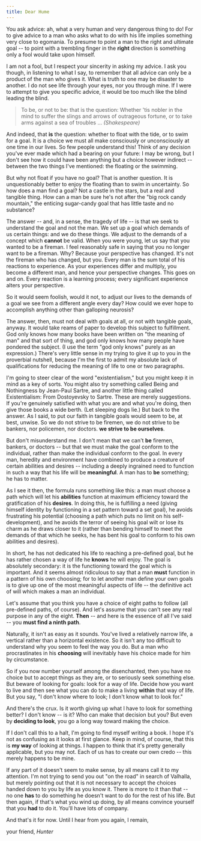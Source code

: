 ```yaml
---
title: Dear Hume
---
```


You ask advice: ah, what a very human and very dangerous thing to do! For to give advice to a man who asks what to do with his life implies something very close to egomania. To presume to point a man to the right and ultimate goal -- to point with a trembling finger in the **right** direction is something only a fool would take upon himself.

I am not a fool, but I respect your sincerity in asking my advice. I ask you though, in listening to what I say, to remember that all advice can only be a product of the man who gives it. What is truth to one may be disaster to another. I do not see life through your eyes, nor you through mine. If I were to attempt to give you specific advice, it would be too much like the blind leading the blind.

> To be, or not to be: that is the question: Whether 'tis nobler in the mind to suffer the slings and arrows of outrageous fortune, or to take arms against a sea of troubles ...  _(Shakespeare)_

And indeed, that **is** the question: whether to float with the tide, or to swim for a goal. It is a choice we must all make consciously or unconsciously at one time in our lives. So few people understand this! Think of any decision you've ever made which had a bearing on your future: I may be wrong, but I don't see how it could have been anything but a choice however indirect -- between the two things I've mentioned: the floating or the swimming.

But why not float if you have no goal? That is another question. It is unquestionably better to enjoy the floating than to swim in uncertainty. So how does a man find a goal? Not a castle in the stars, but a real and tangible thing. How can a man be sure he's not after the "big rock candy mountain," the enticing sugar-candy goal that has little taste and no substance?

The answer -- and, in a sense, the tragedy of life -- is that we seek to understand the goal and not the man. We set up a goal which demands of us certain things: and we do these things. We adjust to the demands of a concept which **cannot** be valid. When you were young, let us say that you wanted to be a fireman. I feel reasonably safe in saying that you no longer want to be a fireman. Why? Because your perspective has changed. It's not the fireman who has changed, but you. Every man is the sum total of his reactions to experience. As your experiences differ and multiply, you become a different man, and hence your perspective changes. This goes on and on. Every reaction is a learning process; every significant experience alters your perspective.

So it would seem foolish, would it not, to adjust our lives to the demands of a goal we see from a different angle every day? How could we ever hope to accomplish anything other than galloping neurosis?

The answer, then, must not deal with goals at all, or not with tangible goals, anyway. It would take reams of paper to develop this subject to fulfillment. God only knows how many books have been written on "the meaning of man" and that sort of thing, and god only knows how many people have pondered the subject. (I use the term "god only knows" purely as an expression.) There's very little sense in my trying to give it up to you in the proverbial nutshell, because I'm the first to admit my absolute lack of qualifications for reducing the meaning of life to one or two paragraphs.

I'm going to steer clear of the word "existentialism," but you might keep it in mind as a key of sorts. You might also try something called Being and Nothingness by Jean-Paul Sartre, and another little thing called Existentialism: From Dostoyevsky to Sartre. These are merely suggestions. If you're genuinely satisfied with what you are and what you're doing, then give those books a wide berth. (Let sleeping dogs lie.) But back to the answer. As I said, to put our faith in tangible goals would seem to be, at best, unwise. So we do not strive to be firemen, we do not strive to be bankers, nor policemen, nor doctors. **we strive to be ourselves**.

But don't misunderstand me. I don't mean that we can't **be** firemen, bankers, or doctors -- but that we must make the goal conform to the individual, rather than make the individual conform to the goal. In every man, heredity and environment have combined to produce a creature of certain abilities and desires -- including a deeply ingrained need to function in such a way that his life will be **meaningful**. A man has to **be** something; he has to matter.

As I see it then, the formula runs something like this: a man must choose a path which will let his **abilities** function at maximum efficiency toward the gratification of his **desires**. In doing this, he is fulfilling a need (giving himself identity by functioning in a set pattern toward a set goal), he avoids frustrating his potential (choosing a path which puts no limit on his self-development), and he avoids the terror of seeing his goal wilt or lose its charm as he draws closer to it (rather than bending himself to meet the demands of that which he seeks, he has bent his goal to conform to his own abilities and desires).

In short, he has not dedicated his life to reaching a pre-defined goal, but he has rather chosen a way of life he **knows** he will enjoy. The goal is absolutely secondary: it is the functioning toward the goal which is important. And it seems almost ridiculous to say that a man **must** function in a pattern of his own choosing; for to let another man define your own goals is to give up one of the most meaningful aspects of life -- the definitive act of will which makes a man an individual.

Let's assume that you think you have a choice of eight paths to follow (all pre-defined paths, of course). And let's assume that you can't see any real purpose in any of the eight. **Then** -- and here is the essence of all I've said -- you **must find a ninth path**.

Naturally, it isn't as easy as it sounds. You've lived a relatively narrow life, a vertical rather than a horizontal existence. So it isn't any too difficult to understand why you seem to feel the way you do. But a man who procrastinates in his **choosing** will inevitably have his choice made for him by circumstance.

So if you now number yourself among the disenchanted, then you have no choice but to accept things as they are, or to seriously seek something else. But beware of looking for goals: look for a way of life. Decide how you want to live and then see what you can do to make a living **within** that way of life. But you say, "I don't know where to look; I don't know what to look for."

And there's the crux. Is it worth giving up what I have to look for something better? I don't know -- is it? Who can make that decision but you? But even by **deciding to look**, you go a long way toward making the choice.

If I don't call this to a halt, I'm going to find myself writing a book. I hope it's not as confusing as it looks at first glance. Keep in mind, of course, that this is **my way** of looking at things. I happen to think that it's pretty generally applicable, but you may not. Each of us has to create our own credo -- this merely happens to be mine.

If any part of it doesn't seem to make sense, by all means call it to my attention. I'm not trying to send you out "on the road" in search of Valhalla, but merely pointing out that it is not necessary to accept the choices handed down to you by life as you know it. There is more to it than that -- no one **has** to do something he doesn't want to do for the rest of his life. But then again, if that's what you wind up doing, by all means convince yourself that you **had** to do it. You'll have lots of company.

And that's it for now. Until I hear from you again, I remain,

your friend,
_Hunter_
